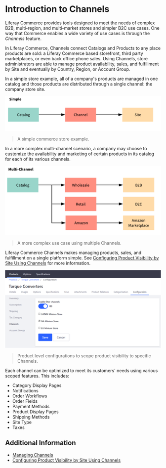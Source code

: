 # Introduction to Channels

Liferay Commerce provides tools designed to meet the needs of complex B2B, multi-region, and multi-market stores and simpler B2C use cases. One way that Commerce enables a wide variety of use cases is through the _Channels_ feature.

In Liferay Commerce, Channels connect Catalogs and Products to any place products are sold: a Liferay Commerce based storefront, third party marketplaces, or even back office phone sales. Using Channels, store administrators are able to manage product availability, sales, and fulfillment by Site and eventually by Country, Region, or Account Group.

In a simple store example, all of a company's products are managed in one catalog and those products are distributed through a single channel: the company store site.

![Simple store structure](./introduction-to-channels/images/01.png)

>A simple commerce store example.

In a more complex multi-channel scenario, a company may choose to customize the availability and marketing of certain products in its catalog for each of its various channels.

![Multi-channel store structure](./introduction-to-channels/images/02.png)

>A more complex use case using multiple Channels.

Liferay Commerce Channels makes managing products, sales, and fulfillment on a single platform simple. See [Configuring Product Visibility by Site Using Channels](./configuring-product-visibility-by-site-using-channels.md) for more information.

![Configuring channels for a product](./introduction-to-channels/images/03.png)

>Product level configurations to scope product visibility to specific Channels.

Each channel can be optimized to meet its customers' needs using various scoped features. This includes:

* Category Display Pages
* Notifications
* Order Workflows
* Order Fields
* Payment Methods
* Product Display Pages
* Shipping Methods
* Site Type
* Taxes

## Additional Information

* [Managing Channels](./managing-channels.md)
* [Configuring Product Visibility by Site Using Channels](./configuring-product-visibility-by-site-using-channels.md)
